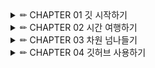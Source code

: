 <details>

<summary> ✏ CHAPTER 01 깃 시작하기 </summary>
<div markdown="1">

## CHAPTER 01 깃 시작하기
#### Git
- 프로그램 버전 관리를 위한 툴 = 프로젝트 시간과 차원을 관리하는 
#### Git Bash
- 깃 관련 명령어를 CLI 환경에서 사용할 수 있게 해주는 터미널 프로그램

#### 설치 확인 & 줄바꿈 오류 방지 하기 위한 설정
<img width="231" alt="image" src="https://github.com/Yang-soeun/sysoneGitStudy/assets/87464750/1a735afd-51a7-4e67-b743-42f00d110b08">

#### CLI에서 프로젝트 파일 생성하기 
<img width="470" alt="image" src="https://github.com/Yang-soeun/sysoneGitStudy/assets/87464750/bfcb0e45-b462-4f06-be2d-f16801e765a1">

#### 깃에게 맡기지 않을 것들
1. 자동으로 생성되거나 다운로드 되는 파일 - 굳이 프로젝트 관리 대상에 포함될 필요가 없는 파일
2. 보안상 민감한 정보 - 포함하지 말아야 할 파일
- 프로젝트에 포함할 필요가 없는 파일이나 폴더를 설정하여 깃에 저장하지 않으려면 .gitignore라는 파일에 해당 정보를 포함하면 된다.

#### .gitignore 파일 생성하기
<img width="458" alt="image" src="https://github.com/Yang-soeun/sysoneGitStudy/assets/87464750/c22067d2-c443-4855-b573-eb9ce755a56a">

##### .gitignore 자주 사용하는 형식

```
file.c # 해당 파일 무시

/file.c # 해당 파일이 있는 최상위 폴더의 파일만 무시

*.c # 모든 .c확장자 파일 무시

!not_ignore_this.c # 무시하지 않을 파일 예외로 지정

logs # 확장자 없는 경우 logs라는 폴더와 하위 폴더 그리고 파일까지 무시

logs # /는 폴더임을 명시
```
</details>

<details>

<summary> ✏ CHAPTER 02 시간 여행하기 </summary>
<div markdown="1">
  
## CHAPTER 02 시간 여행하기
- `commit` : 현재 작업한 파일 상태를 저장하는 것
- `git add` : 프로젝트에서 일어난 변화를 버전에 담을 때 사용
  
<img width="389" alt="image" src="https://github.com/Yang-soeun/sysoneGitStudy/assets/87464750/504ce4f0-324b-446c-9453-383b8109d5f3">

- `git add . ` : 온점은 현재 폴더 안의 모든 파일
<img width="574" alt="image" src="https://github.com/Yang-soeun/sysoneGitStudy/assets/87464750/9c0e8a57-b5a5-4f02-bd8d-5aafd47d334d">

#### 버전 커밋하기
<img width="582" alt="image" src="https://github.com/Yang-soeun/sysoneGitStudy/assets/87464750/e7f0c57d-0ee8-42e9-87cc-2bd6287f2ae4">

- `git log` : 버전 히스토리 확인하기
- `git commit -m "(커밋 메세지)"` -> 커밋 메세지가 한줄일 때
- `git commit -m "(커밋 메세지)" -m "(커밋 메세지2)"`
- `git diff` : 변경 사항을 구체적으로 보여주는 명령

#### 변경 사항 만들고 커밋하기
<img width="521" alt="image" src="https://github.com/Yang-soeun/sysoneGitStudy/assets/87464750/9274f09d-64ae-498e-80f1-d073a1a41fde">

- `git commit -am "(커밋 메세지)"` : git add 와 git commit을 한번에 하는 명령
  
##### 소스트리에서 내역 확인
<img width="673" alt="image" src="https://github.com/Yang-soeun/sysoneGitStudy/assets/87464750/3d9b95b3-beae-44eb-a823-07d4693dbe96">

#### 리셋과 리버트
- 프로젝트를 되돌리는 방법
- `리셋`: 이전 상태로 돌아가거나 특정 커밋을 삭제할 때 사용
- `리버트`: 이전 상태로 돌아가면서 새로운 커밋을 생성하여 삭제된 내용을 되돌리는데 사용
  - 작업 내역을 되돌린 내역까지 기록으로 남길 필요가 있을 때 사용
 
#### 리셋으로 과거 내역 되돌리기
- `git log`에서 되돌리고 싶은 곳 해시값을 복사하기
- `git reset --hard `명령과 복사한 해시값으로 리셋
<img width="513" alt="image" src="https://github.com/Yang-soeun/sysoneGitStudy/assets/87464750/b838afdc-aff9-424f-8d32-2ef0c7537e4f">

#### 리버트로 과거 내역 되돌리기
- 리버트를 하려면 취소할 커밋의 해시값을 찾아야 한다.
- `git revert 취소할 커밋의 해시` 
<img width="464" alt="image" src="https://github.com/Yang-soeun/sysoneGitStudy/assets/87464750/b7f30c3e-88e3-4b5c-b0b5-d3b0b332870c">

#### 서로 충돌하는 작업 내역 리버트하기
- `git rm` : 문제가 도니느 파일 삭제
- `git revert --continue` : 충돌로 인해 중단되어 있는 `revert 작업`을 재개한다는 의미

#### 커밋하지 않고 리버트하기
- `git revert --no-commit (되돌릴 커밋 해시값)`
- `git reset --hard: 원래 상태로 돌아감`
</details>  

<details>

<summary> ✏ CHAPTER 03 차원 넘나들기 </summary>
<div markdown="1">

## CHAPTER 03 차원 넘나들기

#### 여러 브랜치 만들어 보기
<브랜치를 나눌 필요가 있는 경우>
- 하나의 프로젝트를 여러 형태로 사용해야 될 때
- 현업에서 여러 개발자가 역할을 분담해 프로그래밍 할 때
  - 특정한 기능을 추가하는 브랜치
  - 오류를 개선하는 브랜치
  - 긴급한 수정 사항을 다루는 브랜치

#### 브랜치 생성, 이동, 삭제

```
git branch 새 브랜치 이름: 브랜치 추가 명령어

git branch: 현재 가지고 있는 브랜치 목록 확인

git switch: 브랜치 이동
```

<img width="590" alt="image" src="https://github.com/Yang-soeun/sysoneGitStudy/assets/87464750/122a4d4a-6d01-4262-ab1a-8f90279b8cce">

`git switch -c 새 브랜치 이름`: 브랜치 생성하고 동시에 이동하기

#### 브랜치 이름 바꾸기/삭제하기

`git branch -m (기본 브랜치) (새 브랜치 이름)` : 이름 바꾸기

`git branch -d (삭제할 브랜치 이름)`

<img width="631" alt="image" src="https://github.com/Yang-soeun/sysoneGitStudy/assets/87464750/02471f19-f8f4-4e2b-8f84-1ba784cdde04">

#### 각각의 브랜치에서 서로 다른 작업 해보기

<img width="753" alt="image" src="https://github.com/Yang-soeun/sysoneGitStudy/assets/87464750/dffbf292-c67b-4070-9751-84ef41672254">

##### 터미널 창에서 브랜치 작업 내역을 시각적으로 보는 방법

`git log --all --decorate --oneline --graph`

<img width="614" alt="image" src="https://github.com/Yang-soeun/sysoneGitStudy/assets/87464750/bd422282-00ae-4122-8162-597b7a79f3d0">

#### 브랜치를 합치는 두가지 방법
1. `머지(merge)`
    - 병합, 말 그대로 두 가지를 이어 붙이는 방법
2. `리베이스(rebase)`
    - 브랜치를 다른 브랜티에 옮겨 붙이는 방법

둘의 차이점은?
1. 작업 내역이 다르게 처리된다.
   - 리베이스 방식을 사용하면 작업 내역이 깔끔하게 한줄로 정리되지만 머지는 브랜치의 흔적을 남긴다.
2. 코드 충돌 여부
   - 이미 팀원들 간에 공유된 커밋에 대해서는 리베이스를 사용하지 않는 것이 좋다.
브랜치의 사용 내역을 남겨 둘 필요가 있다면 머지를 쓰는 것이 좋고, 작업 내역을 깔끔하게 만드는게 중요하다면 리베이스가 더 적절한 선택

#### 머지로 브랜치 병합하기

`git merge 머지할 대상 브랜치 이름` : 머지 명령

<img width="644" alt="image" src="https://github.com/Yang-soeun/sysoneGitStudy/assets/87464750/544447bf-d1d5-4a08-af09-e5664f5b9cfb">

#### 리베이스로 브랜치 병합하기

`git reabase 대상 브랜치 이름` : 리베이스 명령어

<img width="571" alt="image" src="https://github.com/Yang-soeun/sysoneGitStudy/assets/87464750/6f06d351-4769-4f1a-886b-12314814af3d">

#### 브랜치 간 충돌 해결하기
`git merge --abort` : 머지 중단하기

`git rebase --continue`

<img width="736" alt="image" src="https://github.com/Yang-soeun/sysoneGitStudy/assets/87464750/bea4dccd-df97-427c-98e5-3531df11ddfe">

</details>  

<details>
<summary> ✏ CHAPTER 04 깃허브 사용하기 </summary>
<div markdown="1">

#### 깃허브란?
깃으로 관리하는 프로젝트를 저장할 수 있는 온라인 공간.

```
git remote add origin https://github - 1
git branch -M main -2
git push -u origin main -3
```

- 명령어에 대해 알아보자
1. gir remote

`git remote` : 원격 저장소를 추가, origin은 원격 저장소 이름

원격 저장소 origin 이름은 사용자가 원하는 대로 바꿀 수 있다.

2. git branch

- 프로젝트의 기본 브랜치 이름을 main으로 변경

3. git push

- 현재 브랜치가 원격 저장소의 어떤 브랜치와 연동될지 결정
  
- 푸시: 내 컴퓨터에 있는 커밋 내역 중에서 아직 원격 저장소에 없는 커밋을 업로드 한다.

#### 깃허브에서 프로젝트 다운로드 하기

`git clone (원격 저장소 주소)`

#### 푸시와 풀

푸시: 로컬 저장소에서 작업한 내용을 원격 저장소로 전송하는 것

풀: 원격 저장소에서 변경한 내용을 로컬 저장소로 가져오는 것

#### 풀할 것이 있는데 푸시한다면?

1. 머지 방식으로 병합하는 방법
2. 리베이스를 사용하는 방법

#### 로컬의 작업 내역을 강제로 푸시하기
- 원격 저장소에 올라가 있는 작업 내역이 뭔가 잘못되어 로컬 컴퓨터의 작업 내역을 기준으로 강제로 맞춰야 하는 경우
- 로컬 컴퓨터의 작업 내역을 원격 저장소에 강제로 푸시하면 원격 저장소에 있는 다른 커밋들은 사라지기 때문에 협업할 때 이 기능은 반드시 합의하고 써야한다.

`git push --force`

#### 원격 저장소의 브랜치 다루기
원격 저장소에 푸시하기
그냥 `git push` 명령을 실행하면 푸시가 되지 않는다.

`git push --set-upstream origin 원격 저장소의 대상 브랜치 명시`

` --set-upstream`은 `-u`로 축약 가능

`git branch --all` : 로컬 컴퓨터와 원격 저장소의 브랜치를 모두 확인하는 명령어

#### 원격 저장소의 브랜치 로컬에서 풀하기

`git fetch` : 로컬에 원격 저장소의 변화를 업데이트

#### 원격 저장소의 브랜치 삭제하기
`git branch -d (브랜치 이름)` : 로컬에서 브랜치 삭제

`git push (원격 저장소 이름) --delete (원격 저장소의 브랜치 이름)` : 원격의 브랜치 삭제


